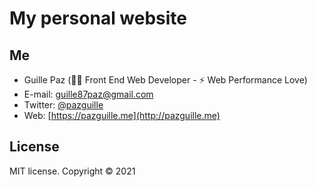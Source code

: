 # My personal website

## Me
- Guille Paz (👨‍💻 Front End Web Developer - ⚡️ Web Performance Love)
- E-mail: [guille87paz@gmail.com](mailto:guille87paz@gmail.com)
- Twitter: [@pazguille](https://twitter.com/pazguille)
- Web: [https://pazguille.me](http://pazguille.me)

## License
MIT license. Copyright © 2021
